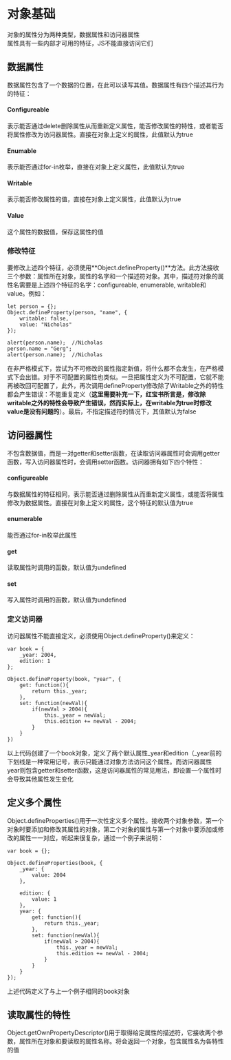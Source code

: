 # 对象基础
对象的属性分为两种类型，数据属性和访问器属性  
属性具有一些内部才可用的特征，JS不能直接访问它们
## 数据属性
数据属性包含了一个数据的位置，在此可以读写其值。数据属性有四个描述其行为的特征：  
#### Configureable
表示能否通过delete删除属性从而重新定义属性，能否修改属性的特性，或者能否将属性修改为访问器属性。直接在对象上定义的属性，此值默认为true
#### Enumable
表示能否通过for-in枚举，直接在对象上定义属性，此值默认为true
#### Writable
表示能否修改属性的值，直接在对象上定义属性，此值默认为true
#### Value
这个属性的数据值，保存这属性的值
### 修改特征
要修改上述四个特征，必须使用**Object.defineProperty()**方法。此方法接收三个参数：属性所在对象，属性的名字和一个描述符对象。其中，描述符对象的属性名需要是上述四个特征的名字：configureable, enumerable, writable和value。例如：
```
let person = {};
Object.defineProperty(person, "name", {
    writable: false,
    value: "Nicholas"
});

alert(person.name);  //Nicholas
person.name = "Gerg";
alert(person.name);  //Nicholas
```
在非严格模式下，尝试为不可修改的属性指定新值，将什么都不会发生，在严格模式下会出错。对于不可配置的属性也类似。一旦把属性定义为不可配置，它就不能再被改回可配置了，此外，再次调用defineProperty修改除了Writable之外的特性都会产生错误：不能重复定义（**这里需要补充一下，红宝书所言是，修改除writable之外的特性会导致产生错误，然而实际上，在writable为true时修改value是没有问题的**）。最后，不指定描述符的情况下，其值默认为false
## 访问器属性
不包含数据值，而是一对getter和setter函数，在读取访问器属性时会调用getter函数，写入访问器属性时，会调用setter函数。访问器拥有如下四个特性：
#### configureable
与数据属性的特征相同，表示能否通过删除属性从而重新定义属性，或能否将属性修改为数据属性。直接在对象上定义的属性，这个特征的默认值为true
#### enumerable
能否通过for-in枚举此属性
#### get
读取属性时调用的函数，默认值为undefined
#### set
写入属性时调用的函数，默认值为undefined
### 定义访问器
访问器属性不能直接定义，必须使用Object.defineProperty()来定义：
```
var book = {
    _year: 2004,
    edition: 1
};

Object.defineProperty(book, "year", {
    get: function(){
        return this._year;
    },
    set: function(newVal){
        if(newVal > 2004){
            this._year = newVal;
            this.edition += newVal - 2004;
        }
    }
})
```
以上代码创建了一个book对象，定义了两个默认属性_year和edition（_year前的下划线是一种常用记号，表示只能通过对象方法访问这个属性。而访问器属性year则包含getter和setter函数，这是访问器属性的常见用法，即设置一个属性时会导致其他属性发生变化
## 定义多个属性
Object.defineProperties()用于一次性定义多个属性。接收两个对象参数，第一个对象时要添加和修改其属性的对象，第二个对象的属性与第一个对象中要添加或修改的属性一一对应，听起来很复杂，通过一个例子来说明：
```
var book = {};

Object.defineProperties(book, {
    _year: {
        value: 2004
    },

    edition: {
        value: 1
    },
    year: {
        get: function(){
            return this._year;
        },
        set: function(newVal){
            if(newVal > 2004){
                this._year = newVal;
                this.edition += newVal - 2004;
            }
        }
    }
});
```
上述代码定义了与上一个例子相同的book对象
## 读取属性的特性
Object.getOwnPropertyDescriptor()用于取得给定属性的描述符，它接收两个参数，属性所在对象和要读取的属性名称。将会返回一个对象，包含属性名为各特性的值